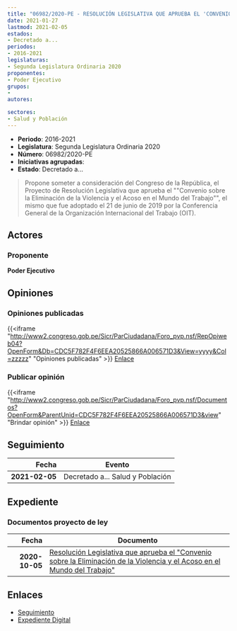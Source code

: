 ```yaml
---
title: "06982/2020-PE - RESOLUCIÓN LEGISLATIVA QUE APRUEBA EL 'CONVENIO SOBRE LA ELIMINACIÓN DE LA VIOLENCIA Y EL ACOSO EN EL MUNDO DEL TRABAJO'"
date: 2021-01-27
lastmod: 2021-02-05
estados:
- Decretado a...
periodos:
- 2016-2021
legislaturas:
- Segunda Legislatura Ordinaria 2020
proponentes:
- Poder Ejecutivo
grupos:
- 
autores:

sectores:
- Salud y Población
---
```

- **Periodo**: 2016-2021
- **Legislatura**: Segunda Legislatura Ordinaria 2020
- **Número**: 06982/2020-PE
- **Iniciativas agrupadas**: 
- **Estado**: Decretado a...

> Propone someter a consideración del Congreso de la República, el Proyecto de Resolución Legislativa que aprueba el ""Convenio sobre la Eliminación de la Violencia y el Acoso en el Mundo del Trabajo"", el mismo que fue adoptado el 21 de junio de 2019 por la Conferencia General de la Organización Internacional del Trabajo (OIT).


## Actores

### Proponente

**Poder Ejecutivo**

## Opiniones

### Opiniones publicadas

{{<iframe "http://www2.congreso.gob.pe/Sicr/ParCiudadana/Foro_pvp.nsf/RepOpiweb04?OpenForm&Db=CDC5F782F4F6EEA20525866A006571D3&View=yyyy&Col=zzzzz" "Opiniones publicadas" >}}
[Enlace](http://www2.congreso.gob.pe/Sicr/ParCiudadana/Foro_pvp.nsf/RepOpiweb04?OpenForm&Db=CDC5F782F4F6EEA20525866A006571D3&View=yyyy&Col=zzzzz)

### Publicar opinión

{{<iframe "http://www2.congreso.gob.pe/Sicr/ParCiudadana/Foro_pvp.nsf/Documentos?OpenForm&ParentUnid=CDC5F782F4F6EEA20525866A006571D3&view" "Brindar opinión" >}}
[Enlace](http://www2.congreso.gob.pe/Sicr/ParCiudadana/Foro_pvp.nsf/Documentos?OpenForm&ParentUnid=CDC5F782F4F6EEA20525866A006571D3&view)


## Seguimiento

| Fecha | Evento |
|------:|--------|
| **2021-02-05** | Decretado a... Salud y Población |

## Expediente

### Documentos proyecto de ley

| Fecha | Documento |
|------:|-----------|
| **2020-10-05** | [Resolución Legislativa que aprueba el "Convenio sobre la Eliminación de la Violencia y el Acoso en el Mundo del Trabajo"](https://leyes.congreso.gob.pe/Documentos/2016_2021/Proyectos_de_Ley_y_de_Resoluciones_Legislativas/PL06982-20200127.pdf) |

## Enlaces

- [Seguimiento](http://www2.congreso.gob.pe/Sicr/TraDocEstProc/CLProLey2016.nsf/f7fff46988ca05b1052578e100829cc7/f30559c852cc050e0525866a00714a44?OpenDocument)
- [Expediente Digital](http://www2.congreso.gob.pe/Sicr/TraDocEstProc/Expvirt_2011.nsf/visbusqptramdoc1621/06982?opendocument)

